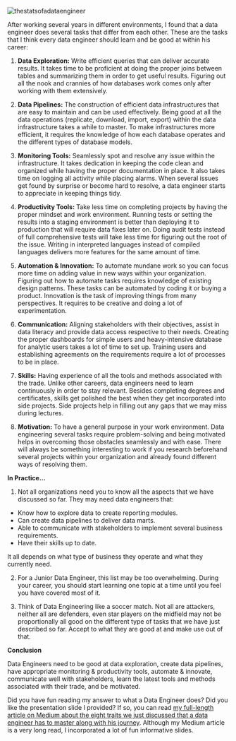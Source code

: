 ![thestatsofadataengineer](https://user-images.githubusercontent.com/12673581/42112767-8c111210-7c1b-11e8-8d97-e1b9289519bf.png)

After working several years in different environments, I found that a data engineer does several tasks that differ from each other. These are the tasks that I think every data engineer should learn and be good at within his career:

1. **Data Exploration:** Write efficient queries that can deliver accurate results. It takes time to be proficient at doing the proper joins between tables and summarizing them in order to get useful results. Figuring out all the nook and crannies of how databases work comes only after working with them extensively.

2. **Data Pipelines:** The construction of efficient data infrastructures that are easy to maintain and can be used effectively. Being good at all the data operations (replicate, download, import, export) within the data infrastructure takes a while to master. To make infrastructures more efficient, it requires the knowledge of how each database operates and the different types of database models.

3. **Monitoring Tools:** Seamlessly spot and resolve any issue within the infrastructure. It takes dedication in keeping the code clean and organized while having the proper documentation in place. It also takes time on logging all activity while placing alarms. When several issues get found by surprise or become hard to resolve, a data engineer starts to appreciate in keeping things tidy.

4. **Productivity Tools:** Take less time on completing projects by having the proper mindset and work environment. Running tests or setting the results into a staging environment is better than deploying it to production that will require data fixes later on. Doing audit tests instead of full comprehensive tests will take less time for figuring out the root of the issue. Writing in interpreted languages instead of compiled languages delivers more features for the same amount of time.

5. **Automation & Innovation:** To automate mundane work so you can focus more time on adding value in new ways within your organization. Figuring out how to automate tasks requires knowledge of existing design patterns. These tasks can be automated by coding it or buying a product. Innovation is the task of improving things from many perspectives. It requires to be creative and doing a lot of experimentation.

6. **Communication:** Aligning stakeholders with their objectives, assist in data literacy and provide data access respective to their needs. Creating the proper dashboards for simple users and heavy-intensive database for analytic users takes a lot of time to set up. Training users and establishing agreements on the requirements require a lot of processes to be in place.

7. **Skills:** Having experience of all the tools and methods associated with the trade. Unlike other careers, data engineers need to learn continuously in order to stay relevant. Besides completing degrees and certificates, skills get polished the best when they get incorporated into side projects. Side projects help in filling out any gaps that we may miss during lectures.

8. **Motivation:** To have a general purpose in your work environment. Data engineering several tasks require problem-solving and being motivated helps in overcoming those obstacles seamlessly and with ease. There will always be something interesting to work if you research beforehand several projects within your organization and already found different ways of resolving them.

**In Practice…**

1. Not all organizations need you to know all the aspects that we have discussed so far. They may need data engineers that:

* Know how to explore data to create reporting modules.
* Can create data pipelines to deliver data marts.
* Able to communicate with stakeholders to implement several business requirements.
* Have their skills up to date.

It all depends on what type of business they operate and what they currently need.

2. For a Junior Data Engineer, this list may be too overwhelming. During your career, you should start learning one topic at a time until you feel you have covered most of it.

3. Think of Data Engineering like a soccer match. Not all are attackers, neither all are defenders, even star players on the midfield may not be proportionally all good on the different type of tasks that we have just described so far. Accept to what they are good at and make use out of that.

**Conclusion**

Data Engineers need to be good at data exploration, create data pipelines, have appropriate monitoring & productivity tools, automate & innovate, communicate well with stakeholders, learn the latest tools and methods associated with their trade, and be motivated.

Did you have fun reading my answer to what a Data Engineer does? Did you like the presentation slide I provided? If so, you can read [my full-length article on Medium about the eight traits we just discussed that a data engineer has to master along with his journey](https://medium.com/@SoftDevLife/how-to-master-the-basics-of-data-engineering-7a16244dd148). Although my Medium article is a very long read, I incorporated a lot of fun informative slides.
